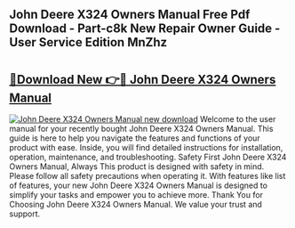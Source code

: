 ## John Deere X324 Owners Manual Free Pdf Download - Part-c8k New Repair Owner Guide - User Service Edition MnZhz

# <h2><a href="http://bc94937.oget.top/?id=John+Deere+X324+Owners+Manual">🔗Download New 👉🔴 John Deere X324 Owners Manual</a></h2>

[![John Deere X324 Owners Manual new download](https://i.imgur.com/5g1atiW.png)](http://bc94937.oget.top/?id=John+Deere+X324+Owners+Manual)
Welcome to the user manual for your recently bought John Deere X324 Owners Manual. This guide is here to help you navigate the features and functions of your product with ease. Inside, you will find detailed instructions for installation, operation, maintenance, and troubleshooting. Safety First John Deere X324 Owners Manual, Always This product is designed with safety in mind. Please follow all safety precautions when operating it. With features like list of features, your new John Deere X324 Owners Manual is designed to simplify your tasks and empower you to achieve more. Thank You for Choosing John Deere X324 Owners Manual. We value your trust and support.
